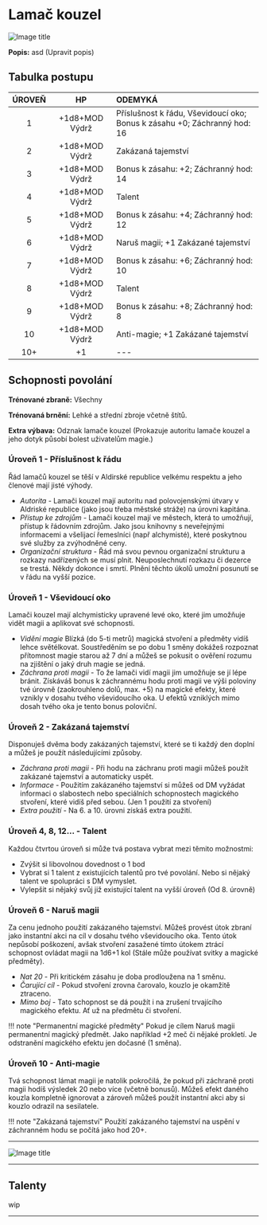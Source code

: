 # Lamač kouzel

![Image title](/assets/classes/spellbreaker.webp)

**Popis:** asd (Upravit popis)

## Tabulka postupu

| ÚROVEŇ |       HP       | ODEMYKÁ                                                      |
| :----: | :------------: | :----------------------------------------------------------- |
|   1    | +1d8+MOD Výdrž | Příslušnost k řádu, Vševidoucí oko; Bonus k zásahu +0; Záchranný hod: 16 |
|   2    | +1d8+MOD Výdrž | Zakázaná tajemství                                           |
|   3    | +1d8+MOD Výdrž | Bonus k zásahu: +2; Záchranný hod: 14                        |
|   4    | +1d8+MOD Výdrž | Talent                                                       |
|   5    | +1d8+MOD Výdrž | Bonus k zásahu: +4; Záchranný hod: 12                        |
|   6    | +1d8+MOD Výdrž | Naruš magii; +1 Zakázané tajemství                           |
|   7    | +1d8+MOD Výdrž | Bonus k zásahu: +6; Záchranný hod: 10                        |
|   8    | +1d8+MOD Výdrž | Talent                                                       |
|   9    | +1d8+MOD Výdrž | Bonus k zásahu: +8; Záchranný hod: 8                         |
|   10   | +1d8+MOD Výdrž | Anti-magie; +1 Zakázané tajemství                            |
|  10+   |       +1       | ---                                                          |

## Schopnosti povolání

**Trénované zbraně:** Všechny 

**Trénovaná brnění:** Lehké a střední zbroje včetně štítů. 

**Extra výbava:** Odznak lamače kouzel (Prokazuje autoritu lamače kouzel a jeho dotyk působí bolest uživatelům magie.)

### Úroveň 1 - Příslušnost k řádu

Řád lamačů kouzel se těší v Aldirské republice velkému respektu a jeho členové mají jisté výhody. 

- *Autorita* - Lamači kouzel mají autoritu nad polovojenskými útvary v Aldriské republice (jako jsou třeba městské stráže) na úrovni kapitána. 
- *Přístup ke zdrojům* - Lamači kouzel mají ve městech, která to umožňují, přístup k řádovním zdrojům. Jako jsou knihovny s neveřejnými informacemi a všelijací řemeslníci (např alchymisté), které poskytnou své služby za zvýhodněné ceny. 
- *Organizační struktura* - Řád má svou pevnou organizační strukturu a rozkazy nadřízených se musí plnit. Neuposlechnutí rozkazu či dezerce se trestá. Někdy dokonce i smrtí. Plnění těchto úkolů umožní posunutí se v řádu na vyšší pozice.

### Úroveň 1 - Vševidoucí oko

Lamači kouzel mají alchymisticky upravené levé oko, které jim umožňuje vidět magii a aplikovat své schopnosti. 

- *Vidění magie* Blízká (do 5-ti metrů) magická stvoření a předměty vidíš lehce světélkovat. Soustředěním se po dobu 1 směny dokážeš rozpoznat přítomnost magie starou až 7 dní a můžeš se pokusit o ověření rozumu na zjištění o jaký druh magie se jedná. 
- *Záchrana proti magii* - To že lamači vidí magii jim umožňuje se jí lépe bránit. Získáváš bonus k záchrannému hodu proti magii ve výši poloviny tvé úrovně (zaokrouhleno dolů, max. +5) na magické efekty, které vznikly v dosahu tvého vševidoucího oka. U efektů vzniklých mimo dosah tvého oka je tento bonus poloviční.

### Úroveň 2 - Zakázaná tajemství

Disponuješ dvěma body zakázaných tajemství, které se ti každý den doplní a můžeš je použít následujícími způsoby. 

- *Záchrana proti magii* - Při hodu na záchranu proti magii můžeš použít zakázané tajemství a automaticky uspět. 
- *Informace* - Použitím zakázaného tajemství si můžeš od DM vyžádat informaci o slabostech nebo speciálních schopnostech magického stvoření, které vidíš před sebou. (Jen 1 použití za stvoření) 
- *Extra použití* - Na 6. a 10. úrovni získáš extra použití.

### Úroveň 4, 8, 12... - Talent

Každou čtvrtou úroveň si může tvá postava vybrat mezi těmito možnostmi:

- Zvýšit si libovolnou dovednost o 1 bod
- Vybrat si 1 talent z existujících talentů pro tvé povolání. Nebo si nějaký talent ve spolupráci s DM vymyslet.
- Vylepšit si nějaký svůj již existující talent na vyšší úroveň (Od 8. úrovně)

### Úroveň 6 - Naruš magii

Za cenu jednoho použití zakázaného tajemství. Můžeš provést útok zbraní jako instantní akci na cíl v dosahu tvého vševidoucího oka. Tento útok nepůsobí poškození, avšak stvoření zasažené tímto útokem ztrácí schopnost ovládat magii na 1d6+1 kol (Stále může používat svitky a magické předměty). 

- *Nat 20* - Při kritickém zásahu je doba prodloužena na 1 směnu.  
- *Čarující cíl* - Pokud stvoření zrovna čarovalo, kouzlo je okamžitě ztraceno. 
- *Mimo boj* - Tato schopnost se dá použít i na zrušení trvajícího magického efektu. Ať už na předmětu či stvoření. 

!!! note "Permanentní magické předměty"
    Pokud je cílem Naruš magii permanentní magický předmět. Jako například +2 meč či nějaké prokletí. Je odstranění magického efektu jen dočasné (1 směna).

### Úroveň 10 - Anti-magie

Tvá schopnost lámat magii je natolik pokročilá, že pokud při záchraně proti magii hodíš výsledek 20 nebo více (včetně bonusů). Můžeš efekt daného kouzla kompletně ignorovat a zároveň můžeš použít instantní akci aby si kouzlo odrazil na sesilatele.

!!! note "Zakázaná tajemství"
    Použití zakázaného tajemství na uspění v záchranném hodu se počítá jako hod 20+.



---

![Image title](/assets/talent_banners/SB.webp)

---

## Talenty

wip

---

